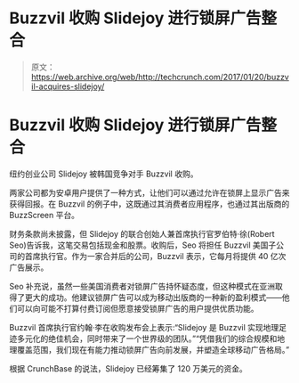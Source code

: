 # Buzzvil 收购 Slidejoy 进行锁屏广告整合

> 原文：<https://web.archive.org/web/http://techcrunch.com/2017/01/20/buzzvil-acquires-slidejoy/>

# Buzzvil 收购 Slidejoy 进行锁屏广告整合

纽约创业公司 Slidejoy 被韩国竞争对手 Buzzvil 收购。

两家公司都为安卓用户提供了一种方式，让他们可以通过允许在锁屏上显示广告来获得回报。在 Buzzvil 的例子中，这既通过其消费者应用程序，也通过其出版商的 BuzzScreen 平台。

财务条款尚未披露，但 Slidejoy 的联合创始人兼首席执行官罗伯特·徐(Robert Seo)告诉我，这笔交易包括现金和股票。收购后，Seo 将担任 Buzzvil 美国子公司的首席执行官。作为一家合并后的公司，Buzzvil 表示，它每月将提供 40 亿次广告展示。

Seo 补充说，虽然一些美国消费者对锁屏广告持怀疑态度，但这种模式在亚洲取得了更大的成功。他建议锁屏广告可以成为移动出版商的一种新的盈利模式——他们可以向可能不打算付费订阅但愿意接受锁屏广告的用户提供优质功能。

Buzzvil 首席执行官约翰·李在收购发布会上表示:“Slidejoy 是 Buzzvil 实现地理足迹多元化的绝佳机会，同时带来了一个世界级的团队。”“凭借我们的综合规模和地理覆盖范围，我们现在有能力推动锁屏广告向前发展，并塑造全球移动广告格局。”

根据 CrunchBase 的说法，Slidejoy 已经筹集了 120 万美元的资金。